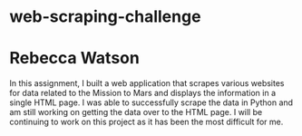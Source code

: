 # web-scraping-challenge
# Rebecca Watson

In this assignment, I built a web application that scrapes various websites for data related to the Mission to Mars and displays the information in a single HTML page. I was able to successfully scrape the data in Python and am still working on getting the data over to the HTML page. I will be continuing to work on this project as it has been the most difficult for me. 
